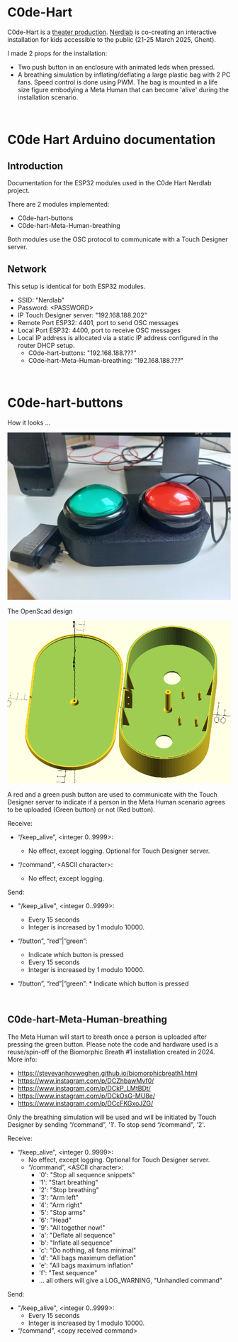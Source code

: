 # C0de-Hart

C0de-Hart is a [theater production](https://kopergietery.be/nl/productie/code-%E2%99%A5). [Nerdlab](https://nerdlab.be/) is co-creating an interactive installation for kids accessible to the public (21-25 March 2025, Ghent).

I made 2 props for the installation:

* Two  push button in an enclosure with animated leds when pressed.
* A breathing simulation by inflating/deflating a large plastic bag with 2 PC fans. Speed control is done using PWM. The bag is mounted in a life size figure embodying a Meta Human that can become 'alive' during the installation scenario.

<br/>

# C0de Hart Arduino documentation
## Introduction
Documentation for the ESP32 modules used in the C0de Hart Nerdlab project.

There are 2 modules implemented:

* C0de-hart-buttons
* C0de-hart-Meta-Human-breathing

Both modules use the OSC protocol to communicate with a Touch Designer server.

## Network
This setup is identical for both ESP32 modules.

* SSID:				"Nerdlab"
* Password:			&lt;PASSWORD&gt;
* IP Touch Designer server:	"192.168.188.202"
* Remote Port ESP32:		4401, port to send OSC messages
* Local Port ESP32:		4400, port to receive OSC messages
* Local IP address is allocated via a static IP address configured in the router DHCP setup.
  * C0de-hart-buttons:			"192.168.188.???"
  * C0de-hart-Meta-Human-breathing:	"192.168.188.???"

<br/>

# C0de-hart-buttons

How it looks ...

![C0de-hart-buttons](./image/enclosure.jpg)

The OpenScad design

![C0de-hart-buttons](./image/OpenScad_screenshot_enclosure.png)

A red and a green push button are used to communicate with the Touch Designer server to indicate if a person in the Meta Human scenario agrees to be uploaded (Green button) or not (Red button).

Receive:

* “/keep_alive”, &lt;integer 0..9999&gt;:
    * No effect, except logging. Optional for Touch Designer server.
    
* “/command”, &lt;ASCII character&gt;:
    * No effect, except logging. 

Send:

* "/keep_alive", &lt;integer 0..9999&gt;:
	* Every 15 seconds
	* Integer is increased by 1 modulo 10000.
	
* “/button”, “red”|”green”:
	* Indicate which button is pressed
	* Every 15 seconds
	* Integer is increased by 1 modulo 10000.
	
 * “/button”, “red”|”green”:
    	* Indicate which button is pressed
 
<br/>

## C0de-hart-Meta-Human-breathing
The Meta Human will start to breath once a person is uploaded after pressing the green button.
Please note the code and hardware used is a reuse/spin-off of the Biomorphic Breath #1 installation created in 2024. More info:

* https://stevevanhoyweghen.github.io/biomorphicbreath1.html
* https://www.instagram.com/p/DCZhbawMvf0/
* https://www.instagram.com/p/DCkP_LMtBDt/
* https://www.instagram.com/p/DCkOsG-MU8e/
* https://www.instagram.com/p/DCcFKGxoJZG/

Only the breathing simulation will be used and will be initiated by Touch Designer by sending “/command”, '1'. To stop send “/command”, '2'.

Receive:

* “/keep_alive”, &lt;integer 0..9999&gt;:
    * No effect, except logging. Optional for Touch Designer server.
    * “/command”, &lt;ASCII character&gt;:
      * '0': "Stop all sequence snippets"
      * '1': "Start breathing"
      * '2': "Stop breathing"
      * '3': "Arm left"
      * '4': "Arm right"
      * '5': "Stop arms"
      * '6': "Head"
      * '9': "All together now!"
      * 'a': "Deflate all sequence"
      * 'b': "Inflate all sequence"
      * 'c': "Do nothing, all fans minimal"
      * 'd': "All bags maximum deflation"
      * 'e': "All bags maximum inflation"
      * 'f': "Test sequence"
      * … all others will give a LOG_WARNING, "Unhandled command"

Send:

  * "/keep_alive", &lt;integer 0..9999&gt;:
      * Every 15 seconds
      * Integer is increased by 1 modulo 10000.
  * “/command”,  &lt;copy received command&gt;

